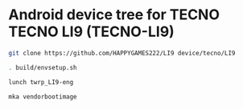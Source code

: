 # Android device tree for TECNO TECNO LI9 (TECNO-LI9)

```bash
git clone https://github.com/HAPPYGAMES222/LI9 device/tecno/LI9
```

```bash
. build/envsetup.sh
```

```bash
lunch twrp_LI9-eng
```

```bash
mka vendorbootimage
```
